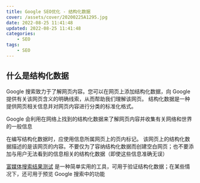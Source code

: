 ```yaml
---
title: Google SEO优化 - 结构化数据
cover: /assets/cover/20200225A1295.jpg
date: 2022-08-25 11:41:48
updated: 2022-08-25 11:41:48
categories:
    - SEO
tags:
    - SEO
---
```


## 什么是结构化数据

Google 搜索致力于了解网页内容。您可以在网页上添加结构化数据，向 Google 提供有关该网页含义的明确线索，从而帮助我们理解该网页。 结构化数据是一种提供网页相关信息并对网页内容进行分类的标准化格式。

Google 会利用在网络上找到的结构化数据来了解网页内容并收集有关网络和世界的一般信息

在编写结构化数据时，应使用信息所属网页上的页内标记。 该网页上的结构化数据描述的是该网页的内容。不要仅为了容纳结构化数据而创建空白网页；也不要添加与用户无法看到的信息相关的结构化数据（即使这些信息准确无误）

[富媒体搜索结果测试](https://search.google.com/test/rich-results) 是一种简单实用的工具，可用于验证结构化数据；在某些情况下，还可用于预览 Google 搜索中的功能

